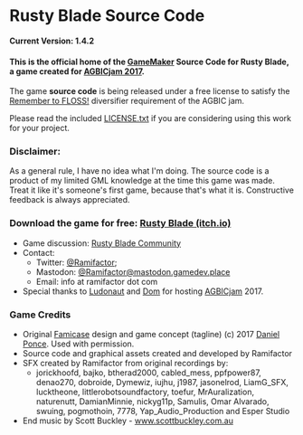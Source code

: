 # Rusty Blade Source Code
**Current Version: 1.4.2**

#### This is the official home of the [GameMaker](http://store.yoyogames.com/downloads/gm-studio/release-notes-studio.html) Source Code for Rusty Blade, a game created for [AGBICjam 2017](https://itch.io/jam/a-game-by-its-cover-2017).

The game **source code** is being released under a free license to satisfy the [Remember to FLOSS!](http://itch.io/jam/a-game-by-its-cover-2017/topic/140342/diversifiers) diversifier requirement of the AGBIC jam.

Please read the included [LICENSE.txt](LICENSE.txt) if you are considering using this work for your project.

### Disclaimer:

As a general rule, I have no idea what I'm doing. The source code is a product of my limited GML knowledge at the time this game was made. Treat it like it's someone's first game, because that's what it is. Constructive feedback is always appreciated.

### Download the game for free: [Rusty Blade (itch.io)](http://ramifactor.itch.io/rusty-blade)

* Game discussion: [Rusty Blade Community](https://ramifactor.itch.io/rusty-blade/community)
* Contact:
	* Twitter: [@Ramifactor](https://twitter.com/ramifactor);
	* Mastodon: [@Ramifactor@mastodon.gamedev.place](https://mastodon.gamedev.place/@ramifactor)
	* Email: info at ramifactor dot com
* Special thanks to [Ludonaut](https://twitter.com/ludonaut) and [Dom](https://twitter.com/zerstoerer) for hosting [AGBICjam](https://itch.io/jam/a-game-by-its-cover-2017) 2017.

### Game Credits
* Original [Famicase](http://famicase.com/17/softs/096) design and game concept (tagline) (c) 2017 [Daniel Ponce](https://twitter.com/Chiwis). Used with permission.
* Source code and graphical assets created and developed by Ramifactor
* SFX created by Ramifactor from original recordings by:
	* jorickhoofd, bajko, btherad2000, cabled_mess, ppfpower87, denao270, dobroide, Dymewiz, iujhu, j1987, jasonelrod, LiamG_SFX, lucktheone, littlerobotsoundfactory, toefur, MrAuralization, naturenutt, DamianMinnie, nickyg11p, Samulis, Omar Alvarado, swuing, pogmothoin, 7778, Yap_Audio_Production and Esper Studio
* End music by Scott Buckley - www.scottbuckley.com.au
